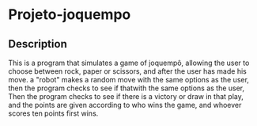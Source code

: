 # Projeto-joquempo

## Description

 This is a program that simulates a game of joquempô, allowing the user to choose between rock, paper or scissors, and after the user has made his move. a "robot" makes a random move with the same options as the user, then the program checks to see if thatwith the same options as the user, Then the program checks to see if there is a victory or draw in that play, and the points are given according to who wins the game, and whoever scores ten points first wins.
